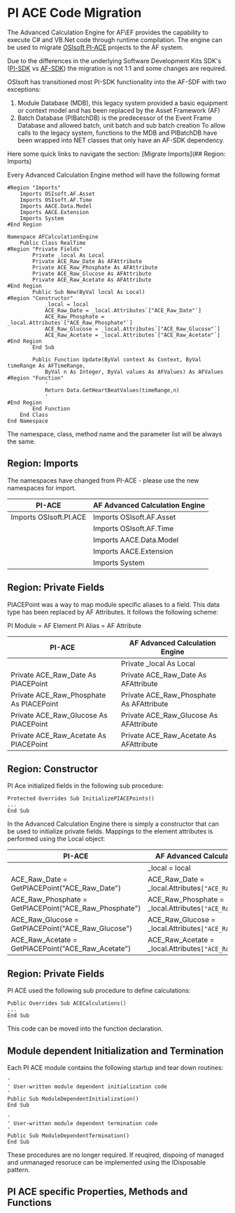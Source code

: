 
# PI ACE Code Migration

The Advanced Calculation Engine for AF\EF provides the capability to execute C# and VB.Net code through runtime compilation. The engine can be used to migrate [OSIsoft PI-ACE](http://https://techsupport.osisoft.com/Products/PI-Server/PI-ACE/Overview/ "OSIsoft Web Site") projects to the AF system.

Due to the differences in the underlying Software Development Kits SDK's ([PI-SDK](https://techsupport.osisoft.com/Products/Other-Products/PI-SDK/Overview "OSIsoft Web Site") vs [AF-SDK](https://techsupport.osisoft.com/Documentation/PI-AF-SDK/html/1a02af4c-1bec-4804-a9ef-3c7300f5e2fc.htm "OSIsoft Web Site")) the migration is not 1:1 and some changes are required.

OSIsoft has transitioned most PI-SDK functionality into the AF-SDF with two exceptions:
1) Module Database (MDB), this legacy system provided a basic equipment or context model and has been replaced by the Asset Framework (AF)
2) Batch Database (PIBatchDB) is the predecessor of the Event Frame Database and allowed batch, unit batch and sub batch creation
To allow calls to the legacy system, functions to the MDB and PIBatchDB have been wrapped into NET classes that only have an AF-SDK dependency.

Here some quick links to navigate the section:
[Migrate Imports](## Region: Imports)


Every Advanced Calculation Engine method will have the following format
```vb.net
#Region "Imports"
    Imports OSIsoft.AF.Asset
    Imports OSIsoft.AF.Time
    Imports AACE.Data.Model
    Imports AACE.Extension
    Imports System
#End Region

Namespace AFCalculationEngine
    Public Class RealTime
#Region "Private Fields"
        Private _local As Local
        Private ACE_Raw_Date As AFAttribute
        Private ACE_Raw_Phosphate As AFAttribute
        Private ACE_Raw_Glucose As AFAttribute
        Private ACE_Raw_Acetate As AFAttribute
#End Region
        Public Sub New(ByVal local As Local)
#Region "Constructor"
            _local = local
            ACE_Raw_Date = _local.Attributes`["ACE_Raw_Date"`]
            ACE_Raw_Phosphate = _local.Attributes`["ACE_Raw_Phosphate"`]
            ACE_Raw_Glucose = _local.Attributes`["ACE_Raw_Glucose"`]
            ACE_Raw_Acetate = _local.Attributes`["ACE_Raw_Acetate"`]
#End Region
        End Sub

        Public Function Update(ByVal context As Context, ByVal timeRange As AFTimeRange, 
            ByVal n As Integer, ByVal values As AFValues) As AFValues
#Region "Function"
            ' 
            Return Data.GetHeartBeatValues(timeRange,n)
            '
#End Region
        End Function
    End Class
End Namespace
```
The namespace, class, method name and the parameter list will be always the same.

## Region: Imports
The namespaces have changed from PI-ACE - please use the new namespaces for import.


| PI-ACE  | AF Advanced Calculation Engine|
| ------------- | ------------- |
| Imports OSIsoft.PI.ACE  |Imports OSIsoft.AF.Asset|
||Imports OSIsoft.AF.Time|
||Imports AACE.Data.Model|
||Imports AACE.Extension|
||Imports System|

## Region: Private Fields

PIACEPoint was a way to map module specific aliases to a field. This data type has been replaced by AF Attributes. It follows the following scheme:

PI Module = AF Element
PI Alias = AF Attribute


| PI-ACE  | AF Advanced Calculation Engine |
| ------------- | ------------- |
||Private _local As Local
|Private ACE_Raw_Date As PIACEPoint|Private ACE_Raw_Date As AFAttribute|
|Private ACE_Raw_Phosphate As PIACEPoint|Private ACE_Raw_Phosphate As AFAttribute|
|Private ACE_Raw_Glucose As PIACEPoint|Private ACE_Raw_Glucose As AFAttribute|
|Private ACE_Raw_Acetate As PIACEPoint|Private ACE_Raw_Acetate As AFAttribute|


## Region: Constructor

PI Ace initialized fields in the following sub procedure:
```vb.net
Protected Overrides Sub InitializePIACEPoints()
...
End Sub
```
In the Advanced Calculation Engine there is simply a constructor that can be used to initialize private fields.
Mappings to the element attributes is performed using the Local object:

| PI-ACE  | AF Advanced Calculation Engine |
| ------------- | ------------- |
||_local = local|
|ACE_Raw_Date = GetPIACEPoint("ACE_Raw_Date")|ACE_Raw_Date = _local.Attributes`["ACE_Raw_Date"`]|
|ACE_Raw_Phosphate = GetPIACEPoint("ACE_Raw_Phosphate")|ACE_Raw_Phosphate = _local.Attributes`["ACE_Raw_Phosphate"`]|
|ACE_Raw_Glucose = GetPIACEPoint("ACE_Raw_Glucose") |ACE_Raw_Glucose = _local.Attributes`["ACE_Raw_Glucose"`]|
|ACE_Raw_Acetate = GetPIACEPoint("ACE_Raw_Acetate")|ACE_Raw_Acetate = _local.Attributes`["ACE_Raw_Acetate"`]|

## Region: Private Fields

PI ACE used the following sub procedure to define calculations:

```vb.net
Public Overrides Sub ACECalculations()
...
End Sub
```

This code can be moved into the function declaration.

## Module dependent Initialization and Termination
Each PI ACE module contains the following startup and tear down routines:

```vb.net
'
' User-written module dependent initialization code
'
Public Sub ModuleDependentInitialization()
End Sub

'
' User-written module dependent termination code
'
Public Sub ModuleDependentTermination()
End Sub
```

These procedures are no longer required. If reuqired, dispoing of managed and unmanaged resoruce can be implemented using the IDisposable pattern.

## PI ACE specific Properties, Methods and Functions
